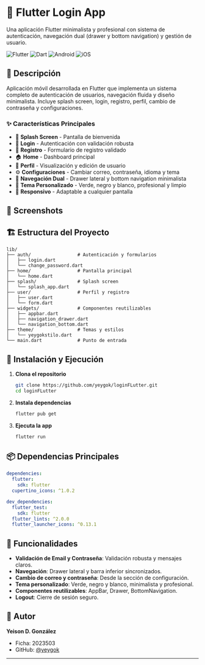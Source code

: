 # 🔐 Flutter Login App

Una aplicación Flutter minimalista y profesional con sistema de autenticación, navegación dual (drawer y bottom navigation) y gestión de usuario.

![Flutter](https://img.shields.io/badge/Flutter-%2302569B.svg?style=for-the-badge&logo=Flutter&logoColor=white)
![Dart](https://img.shields.io/badge/dart-%230175C2.svg?style=for-the-badge&logo=dart&logoColor=white)
![Android](https://img.shields.io/badge/Android-3DDC84?style=for-the-badge&logo=android&logoColor=white)
![iOS](https://img.shields.io/badge/iOS-000000?style=for-the-badge&logo=ios&logoColor=white)

## 📱 Descripción

Aplicación móvil desarrollada en Flutter que implementa un sistema completo de autenticación de usuarios, navegación fluida y diseño minimalista. Incluye splash screen, login, registro, perfil, cambio de contraseña y configuraciones.

### ✨ Características Principales

- 🚀 **Splash Screen** - Pantalla de bienvenida
- 🔐 **Login** - Autenticación con validación robusta
- 📝 **Registro** - Formulario de registro validado
- 🏠 **Home** - Dashboard principal
- 👤 **Perfil** - Visualización y edición de usuario
- ⚙️ **Configuraciones** - Cambiar correo, contraseña, idioma y tema
- 🧭 **Navegación Dual** - Drawer lateral y bottom navigation minimalista
- 🎨 **Tema Personalizado** - Verde, negro y blanco, profesional y limpio
- 📱 **Responsivo** - Adaptable a cualquier pantalla

## 📸 Screenshots

<!-- Agrega aquí tus screenshots reales de la app -->


## 🏗️ Estructura del Proyecto

```
lib/
├── auth/                 # Autenticación y formularios
│   ├── login.dart
│   └── change_password.dart
├── home/                 # Pantalla principal
│   └── home.dart
├── splash/               # Splash screen
│   └── splash_app.dart
├── user/                 # Perfil y registro
│   ├── user.dart
│   └── form.dart
├── widgets/              # Componentes reutilizables
│   ├── appbar.dart
│   ├── navigation_drawer.dart
│   └── navigation_bottom.dart
├── theme/                # Temas y estilos
│   └── yeygokstilo.dart
└── main.dart             # Punto de entrada
```

## 🚀 Instalación y Ejecución

1. **Clona el repositorio**
   ```bash
   git clone https://github.com/yeygok/loginFLutter.git
   cd loginFLutter
   ```
2. **Instala dependencias**
   ```bash
   flutter pub get
   ```
3. **Ejecuta la app**
   ```bash
   flutter run
   ```

## 📦 Dependencias Principales

```yaml
dependencies:
  flutter:
    sdk: flutter
  cupertino_icons: ^1.0.2

dev_dependencies:
  flutter_test:
    sdk: flutter
  flutter_lints: ^2.0.0
  flutter_launcher_icons: ^0.13.1
```

## 🎯 Funcionalidades

- **Validación de Email y Contraseña**: Validación robusta y mensajes claros.
- **Navegación**: Drawer lateral y barra inferior sincronizados.
- **Cambio de correo y contraseña**: Desde la sección de configuración.
- **Tema personalizado**: Verde, negro y blanco, minimalista y profesional.
- **Componentes reutilizables**: AppBar, Drawer, BottomNavigation.
- **Logout**: Cierre de sesión seguro.

## 📝 Autor

**Yeison D. González**
- Ficha: 2023503
- GitHub: [@yeygok](https://github.com/yeygok)

---

